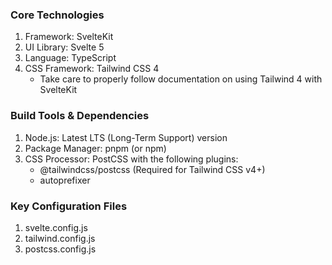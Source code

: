 ### Core Technologies
1. Framework: SvelteKit
2. UI Library: Svelte 5
3. Language: TypeScript
4. CSS Framework: Tailwind CSS 4
    - Take care to properly follow documentation on using Tailwind 4 with SvelteKit

### Build Tools & Dependencies
1. Node.js: Latest LTS (Long-Term Support) version
2. Package Manager: pnpm (or npm)
3. CSS Processor: PostCSS with the following plugins:
    - @tailwindcss/postcss (Required for Tailwind CSS v4+)
    - autoprefixer

### Key Configuration Files
1. svelte.config.js
2. tailwind.config.js
3. postcss.config.js